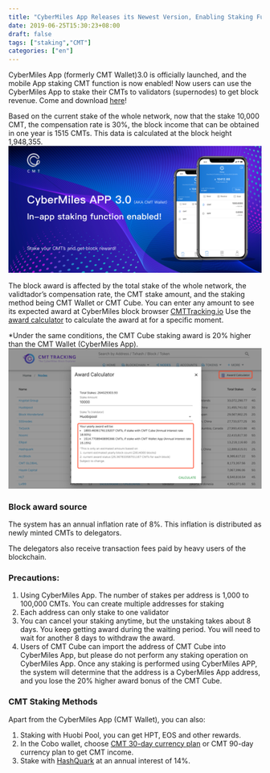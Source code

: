 ```yaml
---
title: "CyberMiles App Releases its Newest Version, Enabling Staking Function"
date: 2019-06-25T15:30:23+08:00
draft: false
tags: ["staking","CMT"] 
categories: ["en"] 
---
```


CyberMiles App (formerly CMT Wallet)3.0 is officially launched, and the mobile App staking CMT function is now enabled! Now users can use the CyberMiles App to stake their CMTs to validators (supernodes) to get block revenue. Come and download [here](http://onelink.to/v248ze)!

Based on the current stake of the whole network, now that the stake 10,000 CMT, the compensation rate is 30%, the block income that can be obtained in one year is 1515 CMTs. This data is calculated at the block height 1,948,355.
![](/images/20190625-CMT-staking-03.png)

The block award is affected by the total stake of the whole network, the validtador’s compensation rate, the  CMT stake amount, and the staking method being CMT Wallet or CMT Cube. You can enter any amount to see its expected award at CyberMiles block browser [CMTTracking.io](http://cmttracking.io/) Use the [award calculator](https://www.cmttracking.io/nodes) to calculate the award at for a specific moment.

*Under the same conditions, the CMT Cube staking award is 20% higher than the CMT Wallet (CyberMiles App).
![](/images/20190625-CMT-staking-02.png)

### Block award source

The system has an annual inflation rate of 8%. This inflation is distributed as newly minted CMTs to delegators.

The delegators also receive transaction fees paid by heavy users of the blockchain. 


### Precautions:

1. Using CyberMiles App. The number of stakes per address is 1,000 to 100,000 CMTs. You can create multiple addresses for staking
2. Each address can only stake to one validator
3. You can cancel your staking anytime, but the unstaking takes about 8 days. You keep getting award during the waiting period. You will need to wait for another 8 days to withdraw the award.
4. Users of CMT Cube can import the address of CMT Cube into CyberMiles App, but please do not perform any staking operation on CyberMiles App. Once any staking is performed using CyberMiles APP, the system will determine that the address is a CyberMiles App address, and you lose the 20% higher award bonus of the CMT Cube.

### CMT Staking Methods

Apart from the CyberMiles App (CMT Wallet), you can also:

1. Staking with Huobi Pool, you can get HPT, EOS and other rewards.
2. In the Cobo wallet, choose [CMT 30-day currency plan](https://support.cobo.com/hc/zh-cn/articles/360022584154-CMT-%E5%B8%81%E8%AE%A1%E5%88%92-30%E5%A4%A9) or CMT 90-day currency plan to get CMT income.
3. Stake with [HashQuark](https://www.hashquark.io/#/project/cmt) at an annual interest of 14%.


